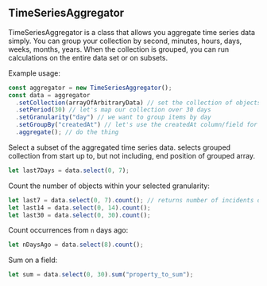 ## TimeSeriesAggregator

TimeSeriesAggregator is a class that allows you aggregate time series data simply. You can group your collection by second, minutes, hours, days, weeks, months, years. When the collection is grouped, you can run calculations on the entire data set or on subsets.

Example usage:

```typescript
const aggregator = new TimeSeriesAggregator();
const data = aggregator
  .setCollection(arrayOfArbitraryData) // set the collection of objects - this is an array of objects with a datetime field e.g. [{ id: 1, date: "2019-01-14 12:53:05"}, { id: 2, date: "2019-01-13 11:23:45"}]
  .setPeriod(30) // let's map our collection over 30 days
  .setGranularity("day") // we want to group items by day
  .setGroupBy("createdAt") // let's use the createdAt column/field for grouping our collection
  .aggregate(); // do the thing
```

Select a subset of the aggregated time series data. selects grouped collection from start up to, but not including, end position of grouped array.

```typescript
let last7Days = data.select(0, 7);
```

Count the number of objects within your selected granularity:

```typescript
let last7 = data.select(0, 7).count(); // returns number of incidents over the last n days
let last14 = data.select(0, 14).count();
let last30 = data.select(0, 30).count();
```

Count occurrences from `n` days ago:

```typescript
let nDaysAgo = data.select(8).count();
```

Sum on a field:

```typescript
let sum = data.select(0, 30).sum("property_to_sum");
```
